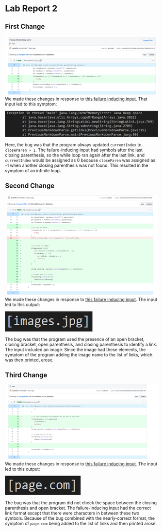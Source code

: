 # Lab Report 2
## First Change
![Image](FirstFix.png)
We made these changes in response to [this failure inducing input](https://github.com/autecht/markdown-parser/blob/main/my-test-file2.md). That input led to this symptom:

![Image](FirstIncorrectInput.png)

Here, the bug was that the program always updated ```currentIndex``` to ```closeParen + 1```. The failure-inducing input had symbols after the last closing parenthesis, so the while loop ran again after the last link, and ```currentIndex``` would be assigned as 0 because ```closeParen``` was assigned as -1 when another closing parenthesis was not found. This resulted in the symptom of an infinite loop.
## Second Change
![Image](SecondFix.png)
We made these changes in response to [this failure inducing input](https://github.com/autecht/markdown-parser/blob/main/my-test-file4.md). The input led to this output:

![Image](SecondSymptom.png)

The bug was that the program used the presence of an open bracket, closing bracket, open parenthesis, and closing parenthesis to identify a link. The input included an image. Since the image had these elements, the symptom of the program adding the image name to the list of links, which was then printed, arose.

## Third Change
![Image](ThirdFix.png)
We made these changes in response to [this failure inducing input](https://github.com/autecht/markdown-parser/blob/main/test-file5.md). The input led to this output:

![Image](ThirdSymptom.png)

The bug was that the program did not check the space between the closing parenthesis and open bracket. The failure-inducing input had the correct link format except that there were characters in between these two symbols. Because of the bug combined with the nearly-correct format, the symptom of ```page.com``` being added to the list of links and then printed arose.
